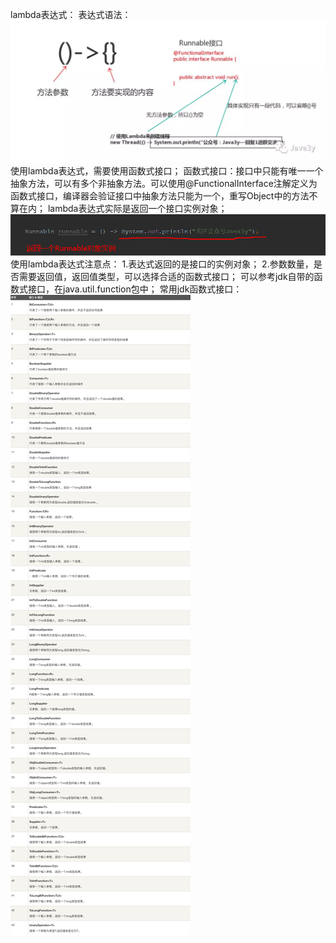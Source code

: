 lambda表达式： 表达式语法：
![img_1.png](img_1.png)
使用lambda表达式，需要使用函数式接口；
函数式接口：接口中只能有唯一一个抽象方法，可以有多个非抽象方法。可以使用@FunctionalInterface注解定义为函数式接口，编译器会验证接口中抽象方法只能为一个，重写Object中的方法不算在内；
lambda表达式实际是返回一个接口实例对象；
![img.png](img.png)
使用lambda表达式注意点： 1.表达式返回的是接口的实例对象； 2.参数数量，是否需要返回值，返回值类型，可以选择合适的函数式接口； 可以参考jdk自带的函数式接口，在java.util.function包中； 常用jdk函数式接口：
![img_3.png](img_3.png)
    
    